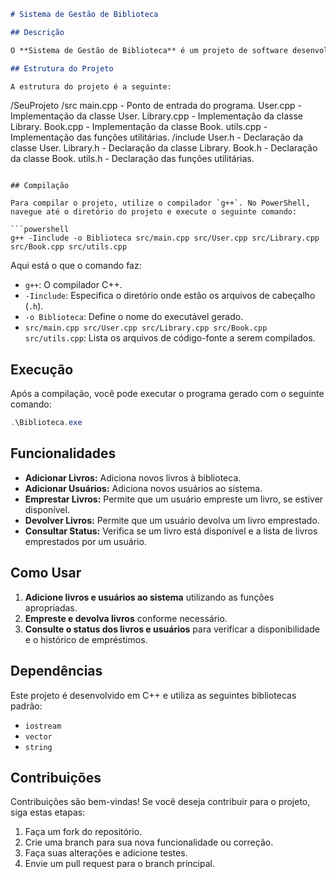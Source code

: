
```markdown
# Sistema de Gestão de Biblioteca

## Descrição

O **Sistema de Gestão de Biblioteca** é um projeto de software desenvolvido em C++ que simula o gerenciamento de uma biblioteca. O sistema permite adicionar livros e usuários, emprestar e devolver livros, e consultar o status dos livros e usuários.

## Estrutura do Projeto

A estrutura do projeto é a seguinte:

```
/SeuProjeto
    /src
        main.cpp          - Ponto de entrada do programa.
        User.cpp          - Implementação da classe User.
        Library.cpp       - Implementação da classe Library.
        Book.cpp          - Implementação da classe Book.
        utils.cpp         - Implementação das funções utilitárias.
    /include
        User.h            - Declaração da classe User.
        Library.h         - Declaração da classe Library.
        Book.h            - Declaração da classe Book.
        utils.h           - Declaração das funções utilitárias.
```

## Compilação

Para compilar o projeto, utilize o compilador `g++`. No PowerShell, navegue até o diretório do projeto e execute o seguinte comando:

```powershell
g++ -Iinclude -o Biblioteca src/main.cpp src/User.cpp src/Library.cpp src/Book.cpp src/utils.cpp
```

Aqui está o que o comando faz:
- `g++`: O compilador C++.
- `-Iinclude`: Especifica o diretório onde estão os arquivos de cabeçalho (`.h`).
- `-o Biblioteca`: Define o nome do executável gerado.
- `src/main.cpp src/User.cpp src/Library.cpp src/Book.cpp src/utils.cpp`: Lista os arquivos de código-fonte a serem compilados.

## Execução

Após a compilação, você pode executar o programa gerado com o seguinte comando:

```powershell
.\Biblioteca.exe
```

## Funcionalidades

- **Adicionar Livros:** Adiciona novos livros à biblioteca.
- **Adicionar Usuários:** Adiciona novos usuários ao sistema.
- **Emprestar Livros:** Permite que um usuário empreste um livro, se estiver disponível.
- **Devolver Livros:** Permite que um usuário devolva um livro emprestado.
- **Consultar Status:** Verifica se um livro está disponível e a lista de livros emprestados por um usuário.

## Como Usar

1. **Adicione livros e usuários ao sistema** utilizando as funções apropriadas.
2. **Empreste e devolva livros** conforme necessário.
3. **Consulte o status dos livros e usuários** para verificar a disponibilidade e o histórico de empréstimos.

## Dependências

Este projeto é desenvolvido em C++ e utiliza as seguintes bibliotecas padrão:
- `iostream`
- `vector`
- `string`

## Contribuições

Contribuições são bem-vindas! Se você deseja contribuir para o projeto, siga estas etapas:
1. Faça um fork do repositório.
2. Crie uma branch para sua nova funcionalidade ou correção.
3. Faça suas alterações e adicione testes.
4. Envie um pull request para o branch principal.



